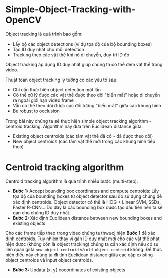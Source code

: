 # Simple-Object-Tracking-with-OpenCV

Object tracking là quá trình bao gồm:
* Lấy bộ các object detections (ví dụ tọa độ của bộ bounding boxes)
* Tạo ID duy nhất cho mỗi detection
* Tracking theo các vật thể khi nó di chuyển, duy trì ID đó

Object tracking áp dụng ID duy nhất giúp chúng ta có thể đém vật thể trong video.

Thuật toán object tracking lý tưởng có các ýếu tố sau:
* Chỉ cần thực hiện object detection một lần
* Có thể xử lý được các vật thể được theo dõi "biến mất" hoặc di chuyển ra ngoài giới hạn video frame
* Vẫn có thể theo dõi được các đối tượng "biến mất" giữa các khung hình
* Be robust to occlusion

Trong bài này chúng ta sẽ thực hiện simple object tracking algorithm - centroid tracking. Algorithm này dưa trên Euclidean distance giữa:
- Existing object centroids (các tâm vật thể đã có - đã được theo dõi)
- New object centroids (các tâm vật thể mới trong các khung hình tiếp theo)

# Centroid tracking algorithm
Centroid tracking algorithm là quá trình nhiều bước (multi-step). 
* **Bước 1:** Accept bounding box coordinates and compute centroids: Lấy tọa độ của bounding boxes từ object detector sau đó sử dụng chúng để xác định centroids. Object detector có thể là HOG + Linear SVM, SSDs, Faster R-CNN... Do đây là các bounding box được tạo đầu tiên nên ta sẽ gán cho chúng ID duy nhất.
* **Bước 2:** Xác định Euclidean distance between new bounding boxes and existing objects

Cho các frame tiếp theo trong video chúng ta thwucj hiện **Bước 1** để xác định centroids. Tuy nhiên thay vì gán ID duy nhất mới cho các vật thể phát hiện được (không còn là object tracking) chúng ta cần xác định nếu có sự liên quan giữa `new object centroid` và `old object centroid` không. Để thực hiện điều này chúng ta đi tính Euclidean distance giữa các cặp existing object centroids và input object centroids.

* **Bước 3:** Updata (x, y) cooordinates of existing objects
